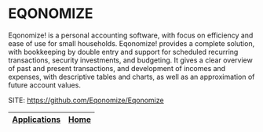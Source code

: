# EQONOMIZE

 Eqonomize! is a personal accounting software, with focus on
 efficiency and ease of use for small households. Eqonomize! 
 provides a complete solution, with bookkeeping by double 
 entry and support for scheduled recurring transactions, 
 security investments, and budgeting. It gives a clear 
 overview of past and present transactions, and development 
 of incomes and expenses, with descriptive tables and charts, 
 as well as an approximation of future account values.
 
 SITE: https://github.com/Eqonomize/Eqonomize

 | [Applications](https://portable-linux-apps.github.io/apps.html) | [Home](https://portable-linux-apps.github.io)
 | --- | --- |

